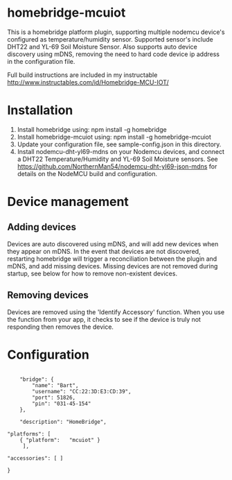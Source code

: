 # homebridge-mcuiot

This is a homebridge platform plugin, supporting multiple nodemcu device's
configured as temperature/humidity sensor.  Supported sensor's include DHT22 and
YL-69 Soil Moisture Sensor.  Also supports auto device discovery using mDNS,
removing the need to hard code device ip address in the configuration file.

Full build instructions are included in my instructable http://www.instructables.com/id/Homebridge-MCU-IOT/

# Installation

1. Install homebridge using: npm install -g homebridge
2. Install homebridge-mcuiot using: npm install -g homebridge-mcuiot
3. Update your configuration file, see sample-config.json in this directory.
4. Install nodemcu-dht-yl69-mdns on your Nodemcu devices, and connect a DHT22
Temperature/Humidity and YL-69 Soil Moisture sensors.  See
https://github.com/NorthernMan54/nodemcu-dht-yl69-json-mdns for details on the
NodeMCU build and configuration.

# Device management

## Adding devices

Devices are auto discovered using mDNS, and will add new devices when they appear
on mDNS.  In the event that devices are not discovered, restarting homebridge will
trigger a reconciliation between the plugin and mDNS, and add missing devices.
Missing devices are not removed during startup, see below for how to remove non-existent
devices.

## Removing devices

Devices are removed using the 'Identify Accessory' function.  When you use the
function from your app, it checks to see if the device is truly not responding
then removes the device.



# Configuration

```

    "bridge": {
        "name": "Bart",
        "username": "CC:22:3D:E3:CD:39",
        "port": 51826,
        "pin": "031-45-154"
    },

    "description": "HomeBridge",

"platforms": [
	{ "platform":	"mcuiot" }
	 ],

"accessories": [ ]

}
```
